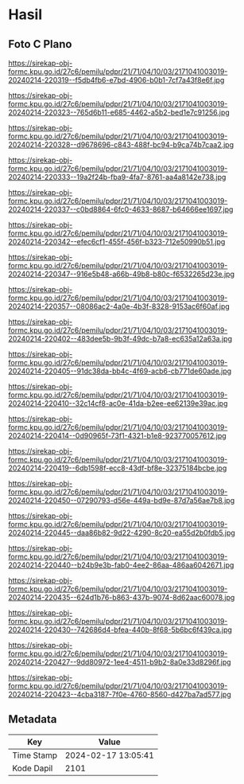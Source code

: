 # Hasil

## Foto C Plano

https://sirekap-obj-formc.kpu.go.id/27c6/pemilu/pdpr/21/71/04/10/03/2171041003019-20240214-220319--f5db4fb6-e7bd-4906-b0b1-7cf7a43f8e6f.jpg

https://sirekap-obj-formc.kpu.go.id/27c6/pemilu/pdpr/21/71/04/10/03/2171041003019-20240214-220323--765d6b11-e685-4462-a5b2-bed1e7c91256.jpg

https://sirekap-obj-formc.kpu.go.id/27c6/pemilu/pdpr/21/71/04/10/03/2171041003019-20240214-220328--d9678696-c843-488f-bc94-b9ca74b7caa2.jpg

https://sirekap-obj-formc.kpu.go.id/27c6/pemilu/pdpr/21/71/04/10/03/2171041003019-20240214-220333--19a2f24b-fba9-4fa7-8761-aa4a8142e738.jpg

https://sirekap-obj-formc.kpu.go.id/27c6/pemilu/pdpr/21/71/04/10/03/2171041003019-20240214-220337--c0bd8864-6fc0-4633-8687-b64666ee1697.jpg

https://sirekap-obj-formc.kpu.go.id/27c6/pemilu/pdpr/21/71/04/10/03/2171041003019-20240214-220342--efec6cf1-455f-456f-b323-712e50990b51.jpg

https://sirekap-obj-formc.kpu.go.id/27c6/pemilu/pdpr/21/71/04/10/03/2171041003019-20240214-220347--916e5b48-a66b-49b8-b80c-f6532265d23e.jpg

https://sirekap-obj-formc.kpu.go.id/27c6/pemilu/pdpr/21/71/04/10/03/2171041003019-20240214-220357--08086ac2-4a0e-4b3f-8328-9153ac6f60af.jpg

https://sirekap-obj-formc.kpu.go.id/27c6/pemilu/pdpr/21/71/04/10/03/2171041003019-20240214-220402--483dee5b-9b3f-49dc-b7a8-ec635a12a63a.jpg

https://sirekap-obj-formc.kpu.go.id/27c6/pemilu/pdpr/21/71/04/10/03/2171041003019-20240214-220405--91dc38da-bb4c-4f69-acb6-cb771de60ade.jpg

https://sirekap-obj-formc.kpu.go.id/27c6/pemilu/pdpr/21/71/04/10/03/2171041003019-20240214-220410--32c14cf8-ac0e-41da-b2ee-ee62139e39ac.jpg

https://sirekap-obj-formc.kpu.go.id/27c6/pemilu/pdpr/21/71/04/10/03/2171041003019-20240214-220414--0d90965f-73f1-4321-b1e8-923770057612.jpg

https://sirekap-obj-formc.kpu.go.id/27c6/pemilu/pdpr/21/71/04/10/03/2171041003019-20240214-220419--6db1598f-ecc8-43df-bf8e-32375184bcbe.jpg

https://sirekap-obj-formc.kpu.go.id/27c6/pemilu/pdpr/21/71/04/10/03/2171041003019-20240214-220450--07290793-d56e-449a-bd9e-87d7a56ae7b8.jpg

https://sirekap-obj-formc.kpu.go.id/27c6/pemilu/pdpr/21/71/04/10/03/2171041003019-20240214-220445--daa86b82-9d22-4290-8c20-ea55d2b0fdb5.jpg

https://sirekap-obj-formc.kpu.go.id/27c6/pemilu/pdpr/21/71/04/10/03/2171041003019-20240214-220440--b24b9e3b-fab0-4ee2-86aa-486aa6042671.jpg

https://sirekap-obj-formc.kpu.go.id/27c6/pemilu/pdpr/21/71/04/10/03/2171041003019-20240214-220435--624d1b76-b863-437b-9074-8d62aac60078.jpg

https://sirekap-obj-formc.kpu.go.id/27c6/pemilu/pdpr/21/71/04/10/03/2171041003019-20240214-220430--742686d4-bfea-440b-8f68-5b6bc6f439ca.jpg

https://sirekap-obj-formc.kpu.go.id/27c6/pemilu/pdpr/21/71/04/10/03/2171041003019-20240214-220427--9dd80972-1ee4-4511-b9b2-8a0e33d8296f.jpg

https://sirekap-obj-formc.kpu.go.id/27c6/pemilu/pdpr/21/71/04/10/03/2171041003019-20240214-220423--4cba3187-7f0e-4760-8560-d427ba7ad577.jpg


## Metadata

| Key        | Value               |
| ---------- | ------------------- |
| Time Stamp | 2024-02-17 13:05:41 |
| Kode Dapil | 2101                |



